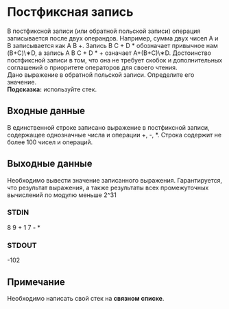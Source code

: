 # Постфиксная запись
В постфиксной записи (или обратной польской записи) операция записывается после двух операндов. Например, сумма двух чисел A и B записывается как A B \+. Запись B C \+ D \* обозначает привычное нам (B\+C)\∗D, а запись A B C \+ D \* \+ означает A\+(B\+C)\∗D. Достоинство постфиксной записи в том, что она не требует скобок и дополнительных соглашений о приоритете операторов для своего чтения.  
Дано выражение в обратной польской записи. Определите его значение.  
__Подсказка:__ используйте стек.

## Входные данные
В единственной строке записано выражение в постфиксной записи, содержащее однозначные числа и операции \+, \-, \*. Строка содержит не более 100 чисел и операций.

## Выходные данные
Необходимо вывести значение записанного выражения. Гарантируется, что результат выражения, а также результаты всех промежуточных вычислений по модулю меньше 2^31

### STDIN
8 9 \+ 1 7 \- \* 

### STDOUT
-102

## Примечание
Необходимо написать свой стек на __связном списке__.
